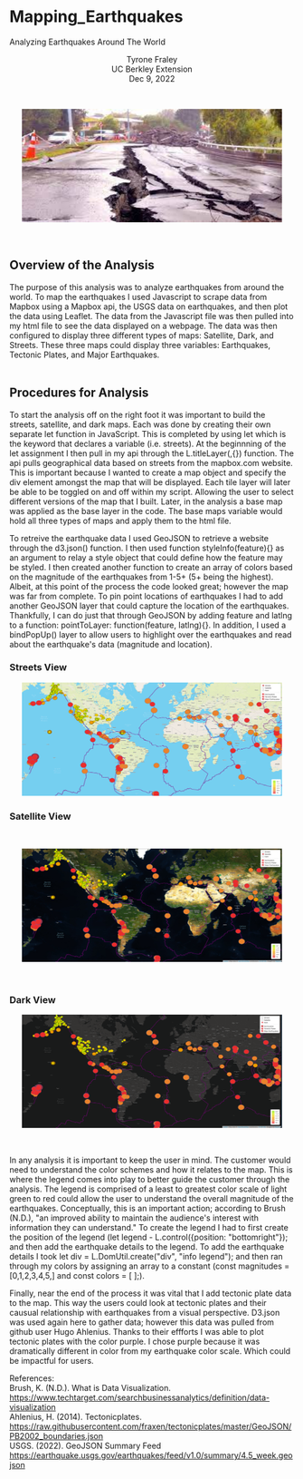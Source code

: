 # Mapping_Earthquakes
Analyzing Earthquakes Around The World
<br/>
<p align="center">Tyrone Fraley<br/>
UC Berkley Extension<br/>
Dec 9, 2022<br/>
<p/>
<br/>
<p align="center">
  <img width="460" height="200" src="Earthquake.jpeg">
</p>
<br/>

## Overview of the Analysis
The purpose of this analysis was to analyze earthquakes from around the world. To map the earthquakes I used Javascript to scrape data 
from Mapbox using a Mapbox api, the USGS data on earthquakes, and then plot the data using Leaflet. The data from the Javascript file was then pulled into my html file
to see the data displayed on a webpage. The data was then configured to display three different types of maps: Satellite, Dark, and Streets. 
These three maps could display three variables: Earthquakes, Tectonic Plates, and Major Earthquakes.  
<br/>

## Procedures for Analysis
To start the analysis off on the right foot it was important to build the streets, satellite, and dark maps. Each was done by creating their own 
separate let function in JavaScript. This is completed by using let which is the keyword that declares a variable (i.e. streets). At the beginnning
of the let assignment I then pull in my api through the L.titleLayer(,{}) function. The api pulls geographical data based on streets from the mapbox.com 
website. This is important because I wanted to create a map object and specify the div element amongst the map that will be displayed. Each tile layer
will later be able to be toggled on and off within my script. Allowing the user to select different versions of the map that I built. Later, in the analysis a base map was applied as the base layer in the code. The base maps variable would hold all three types of maps and apply them to the html file.

To retreive the earthquake data I used GeoJSON to retrieve a website through the d3.json() function. I then used function styleInfo(feature){} as an argument to relay a style object that could define how the feature may be styled. I then created another function to create an array of colors based on the magnitude of the earthquakes from 1-5+ (5+ being the highest). Albeit, at this point of the process the code looked great; however the map was far from complete. To pin point locations of earthquakes I had to add another GeoJSON layer that could capture the location of the earthquakes. Thankfully, I can do just that through GeoJSON by adding feature and latlng to a function: pointToLayer: function(feature, latlng){}. In addition, I used a bindPopUp() layer to allow users to highlight over the earthquakes and read about the earthquake's data (magnitude and location).

### Streets View
<p align="center">
  <img width="460" height="200" src="Streets.png">
</p>

### Satellite View
<br/>
<p align="center">
  <img width="460" height="200" src="Satellite.png">
</p>
<br/>

### Dark View
<p align="center">
  <img width="460" height="200" src="Dark.png">
</p>
<br/>

In any analysis it is important to keep the user in mind. The customer would need to understand the color schemes and how it relates to the map. This is where the legend comes into play to better guide the customer through the analysis. The legend is comprised of a least to greatest color scale of light green to red could allow the user to understand the overall magnitude of the earthquakes. Conceptually, this is an important action; according to Brush (N.D.), "an improved ability to maintain the audience's interest with information they can understand." To create the legend I had to first create the position of the legend (let legend - L.control({position: "bottomright"}); and then add the earthquake details to the legend. To add the earthquake details I took let div = L.DomUtil.create("div", "info legend"); and then ran through my colors by assigning an array to a constant (const magnitudes = [0,1,2,3,4,5,] and const colors = [ <this is where I added my color codes>];).
  
Finally, near the end of the process it was vital that I add tectonic plate data to the map. This way the users could look at tectonic plates and their causual relationship with earthquakes from a visual perspective. D3.json was used again here to gather data; however this data was pulled from github user 
Hugo Ahlenius. Thanks to their effforts I was able to plot tectonic plates with the color purple. I chose purple because it was dramatically different in color from my earthquake color scale. Which could be impactful for users. 


References:
<br/>
Brush, K. (N.D.). What is Data Visualization. https://www.techtarget.com/searchbusinessanalytics/definition/data-visualization
 <br/>
Ahlenius, H. (2014). Tectonicplates. https://raw.githubusercontent.com/fraxen/tectonicplates/master/GeoJSON/PB2002_boundaries.json
 <br/>
USGS. (2022). GeoJSON Summary Feed https://earthquake.usgs.gov/earthquakes/feed/v1.0/summary/4.5_week.geojson
